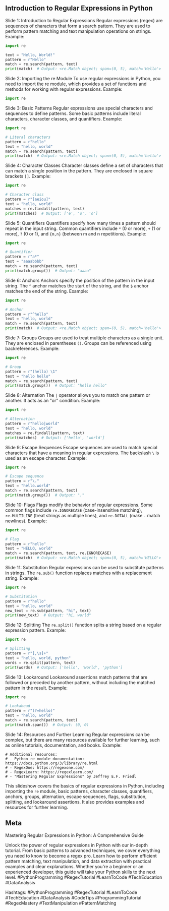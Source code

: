 ## Introduction to Regular Expressions in Python

Slide 1: Introduction to Regular Expressions Regular expressions (regex) are sequences of characters that form a search pattern. They are used to perform pattern matching and text manipulation operations on strings. Example:

```python
import re

text = "Hello, World!"
pattern = r"Hello"
match = re.search(pattern, text)
print(match)  # Output: <re.Match object; span=(0, 5), match='Hello'>
```

Slide 2: Importing the re Module To use regular expressions in Python, you need to import the re module, which provides a set of functions and methods for working with regular expressions. Example:

```python
import re
```

Slide 3: Basic Patterns Regular expressions use special characters and sequences to define patterns. Some basic patterns include literal characters, character classes, and quantifiers. Example:

```python
import re

# Literal characters
pattern = r"hello"
text = "hello, world"
match = re.search(pattern, text)
print(match)  # Output: <re.Match object; span=(0, 5), match='hello'>
```

Slide 4: Character Classes Character classes define a set of characters that can match a single position in the pattern. They are enclosed in square brackets `[]`. Example:

```python
import re

# Character class
pattern = r"[aeiou]"
text = "hello, world"
matches = re.findall(pattern, text)
print(matches)  # Output: ['e', 'o', 'o']
```

Slide 5: Quantifiers Quantifiers specify how many times a pattern should repeat in the input string. Common quantifiers include `*` (0 or more), `+` (1 or more), `?` (0 or 1), and `{m,n}` (between m and n repetitions). Example:

```python
import re

# Quantifier
pattern = r"a*"
text = "aaaabbbb"
match = re.search(pattern, text)
print(match.group())  # Output: "aaaa"
```

Slide 6: Anchors Anchors specify the position of the pattern in the input string. The `^` anchor matches the start of the string, and the `$` anchor matches the end of the string. Example:

```python
import re

# Anchor
pattern = r"^hello"
text = "hello, world"
match = re.search(pattern, text)
print(match)  # Output: <re.Match object; span=(0, 5), match='hello'>
```

Slide 7: Groups Groups are used to treat multiple characters as a single unit. They are enclosed in parentheses `()`. Groups can be referenced using backreferences. Example:

```python
import re

# Group
pattern = r"(hello) \1"
text = "hello hello"
match = re.search(pattern, text)
print(match.group())  # Output: "hello hello"
```

Slide 8: Alternation The `|` operator allows you to match one pattern or another. It acts as an "or" condition. Example:

```python
import re

# Alternation
pattern = r"hello|world"
text = "hello, world"
matches = re.findall(pattern, text)
print(matches)  # Output: ['hello', 'world']
```

Slide 9: Escape Sequences Escape sequences are used to match special characters that have a meaning in regular expressions. The backslash `\` is used as an escape character. Example:

```python
import re

# Escape sequence
pattern = r"\."
text = "hello.world"
match = re.search(pattern, text)
print(match.group())  # Output: "."
```

Slide 10: Flags Flags modify the behavior of regular expressions. Some common flags include `re.IGNORECASE` (case-insensitive matching), `re.MULTILINE` (treat strings as multiple lines), and `re.DOTALL` (make `.` match newlines). Example:

```python
import re

# Flag
pattern = r"hello"
text = "HELLO, world"
match = re.search(pattern, text, re.IGNORECASE)
print(match)  # Output: <re.Match object; span=(0, 5), match='HELLO'>
```

Slide 11: Substitution Regular expressions can be used to substitute patterns in strings. The `re.sub()` function replaces matches with a replacement string. Example:

```python
import re

# Substitution
pattern = r"hello"
text = "hello, world"
new_text = re.sub(pattern, "hi", text)
print(new_text)  # Output: "hi, world"
```

Slide 12: Splitting The `re.split()` function splits a string based on a regular expression pattern. Example:

```python
import re

# Splitting
pattern = r"[,\s]+"
text = "hello, world, python"
words = re.split(pattern, text)
print(words)  # Output: ['hello', 'world', 'python']
```

Slide 13: Lookaround Lookaround assertions match patterns that are followed or preceded by another pattern, without including the matched pattern in the result. Example:

```python
import re

# Lookahead
pattern = r"(?=hello)"
text = "hello, world"
match = re.search(pattern, text)
print(match.span())  # Output: (0, 0)
```

Slide 14: Resources and Further Learning Regular expressions can be complex, but there are many resources available for further learning, such as online tutorials, documentation, and books. Example:

```
# Additional resources:
# - Python re module documentation: https://docs.python.org/3/library/re.html
# - RegexOne: https://regexone.com/
# - RegexLearn: https://regexlearn.com/
# - "Mastering Regular Expressions" by Jeffrey E.F. Friedl
```

This slideshow covers the basics of regular expressions in Python, including importing the `re` module, basic patterns, character classes, quantifiers, anchors, groups, alternation, escape sequences, flags, substitution, splitting, and lookaround assertions. It also provides examples and resources for further learning.

## Meta
Mastering Regular Expressions in Python: A Comprehensive Guide

Unlock the power of regular expressions in Python with our in-depth tutorial. From basic patterns to advanced techniques, we cover everything you need to know to become a regex pro. Learn how to perform efficient pattern matching, text manipulation, and data extraction with practical examples and clear explanations. Whether you're a beginner or an experienced developer, this guide will take your Python skills to the next level. #PythonProgramming #RegexTutorial #LearnToCode #TechEducation #DataAnalysis

Hashtags: #PythonProgramming #RegexTutorial #LearnToCode #TechEducation #DataAnalysis #CodeTips #ProgrammingTutorial #RegexMastery #TextManipulation #PatternMatching

